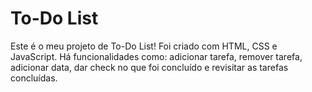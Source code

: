 # To-Do List
Este é o meu projeto de To-Do List!
Foi criado com HTML, CSS e JavaScript.
Há funcionalidades como: adicionar tarefa, remover tarefa, adicionar data, dar check no que foi concluído e revisitar as tarefas concluídas.
